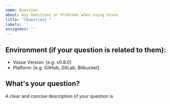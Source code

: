 ```yaml
---
name: Question
about: Any Questions or Problems when using Vssue
title: "[Question] "
labels: ''
assignees: ''
---
```


## Environment (if your question is related to them):

 - Vssue Version: [e.g. v0.8.0]
 - Platform: [e.g. GitHub, GitLab, Bitbucket]

## What's your question?

A clear and concise description of your question is

